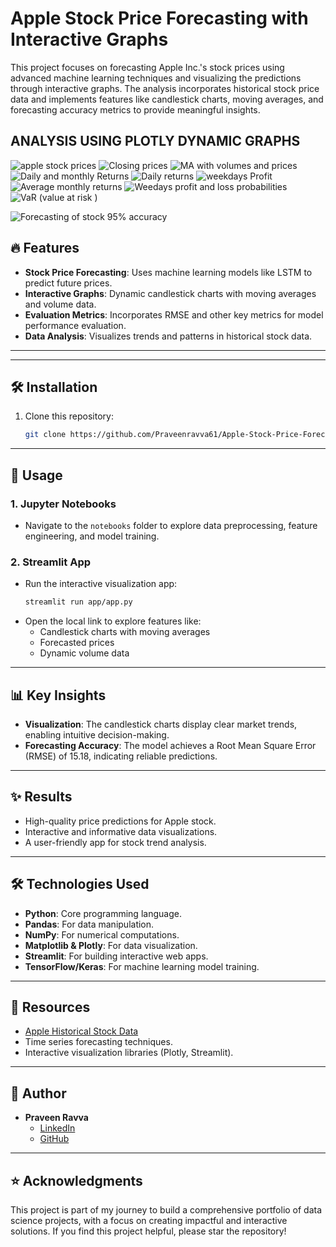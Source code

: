 
# Apple Stock Price Forecasting with Interactive Graphs

This project focuses on forecasting Apple Inc.'s stock prices using advanced machine learning techniques and visualizing the predictions through interactive graphs. The analysis incorporates historical stock price data and implements features like candlestick charts, moving averages, and forecasting accuracy metrics to provide meaningful insights.

## ANALYSIS USING PLOTLY DYNAMIC GRAPHS 


![apple stock prices](https://github.com/user-attachments/assets/59467d9b-d08a-4342-87a8-a4ec11184d73)
![Closing prices](https://github.com/user-attachments/assets/5d80b945-74d3-478d-b9f4-50ff72e97f86)
![MA with volumes and prices](https://github.com/user-attachments/assets/9f9440b7-c374-495b-9062-7dd8a8e3f0bf)
![Daily and monthly Returns](https://github.com/user-attachments/assets/bcd9a0fb-c946-457e-a561-6846e7f9f5f4)
![Daily returns](https://github.com/user-attachments/assets/62ed5c7e-88a7-4b35-8d37-ac65b8868c9f)
![weekdays Profit](https://github.com/user-attachments/assets/258f6cd9-3d63-4cf1-926f-8f36f4f3a405)
![Average monthly returns](https://github.com/user-attachments/assets/62b156bb-2304-4ea6-b11e-92c85ab02ed6)
![Weedays profit and loss probabilities](https://github.com/user-attachments/assets/262c2b7b-4a6b-4e71-ab95-060bfc7db3ba)
![VaR (value at risk )](https://github.com/user-attachments/assets/c556610a-a3fc-4f2a-94eb-3ea16f744b40)

![Forecasting of stock 95% accuracy](https://github.com/user-attachments/assets/120d48cf-b428-4945-bdf1-40c0d9fd9485)









## 🔥 Features

- **Stock Price Forecasting**: Uses machine learning models like LSTM to predict future prices.
- **Interactive Graphs**: Dynamic candlestick charts with moving averages and volume data.
- **Evaluation Metrics**: Incorporates RMSE and other key metrics for model performance evaluation.
- **Data Analysis**: Visualizes trends and patterns in historical stock data.

---


---

## 🛠️ Installation

1. Clone this repository:
   ```bash
   git clone https://github.com/Praveenravva61/Apple-Stock-Price-Forecasting-with-Interactive.git
   ```
---

## 🚀 Usage

### 1. Jupyter Notebooks
- Navigate to the `notebooks` folder to explore data preprocessing, feature engineering, and model training.

### 2. Streamlit App
- Run the interactive visualization app:
  ```bash
  streamlit run app/app.py
  ```
- Open the local link to explore features like:
  - Candlestick charts with moving averages
  - Forecasted prices
  - Dynamic volume data

---

## 📊 Key Insights

- **Visualization**: The candlestick charts display clear market trends, enabling intuitive decision-making.
- **Forecasting Accuracy**: The model achieves a Root Mean Square Error (RMSE) of 15.18, indicating reliable predictions.

---

## ✨ Results

- High-quality price predictions for Apple stock.
- Interactive and informative data visualizations.
- A user-friendly app for stock trend analysis.

---

## 🛠️ Technologies Used

- **Python**: Core programming language.
- **Pandas**: For data manipulation.
- **NumPy**: For numerical computations.
- **Matplotlib & Plotly**: For data visualization.
- **Streamlit**: For building interactive web apps.
- **TensorFlow/Keras**: For machine learning model training.

---

## 📖 Resources

- [Apple Historical Stock Data](https://finance.yahoo.com/quote/AAPL/history/)
- Time series forecasting techniques.
- Interactive visualization libraries (Plotly, Streamlit).

---

## 👤 Author

- **Praveen Ravva**
  - [LinkedIn](https://www.linkedin.com/in/praveen-ravva)
  - [GitHub](https://github.com/Praveenravva61)

---

## ⭐ Acknowledgments

This project is part of my journey to build a comprehensive portfolio of data science projects, with a focus on creating impactful and interactive solutions. If you find this project helpful, please star the repository!
